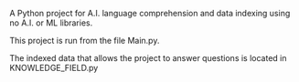 A Python project for A.I. language comprehension and data indexing using no A.I. or ML libraries.

This project is run from the file Main.py.

The indexed data that allows the project to answer questions is located in KNOWLEDGE_FIELD.py
